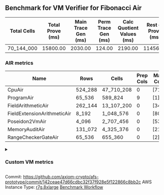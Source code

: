 ## Benchmark for VM Verifier for Fibonacci Air
| Total Cells | Total Prove (ms) | Main Trace Gen (ms) | Perm Trace Gen (ms) | Calc Quotient Values (ms) | Rest of Prove (ms) |
|-----------------------------|-----------------------|--------------------------|--------------------------|-----------------|----------------|
| 70_144_000 | 15800.00 | 2030.00 | 124.00 | 2190.00 | 11456.00 |

### AIR metrics
| Name | Rows | Cells | Prep Cols | Main Cols | Perm Cols |
|------|------|-------|-----------|-----------|-----------|
| CpuAir               | 524_288    | 47_710_208  | 0     | [71] | [20] |
| ProgramAir           | 65_536     | 589_824     | 9     | [1] | [8] |
| FieldArithmeticAir   | 262_144    | 13_107_200  | 0     | [34] | [16] |
| FieldExtensionArithmeticAir | 8_192      | 1_048_576   | 0     | [80] | [48] |
| Poseidon2VmAir       | 4_096      | 2_707_456   | 0     | [537] | [124] |
| MemoryAuditAir       | 131_072    | 4_325_376   | 0     | [21] | [12] |
| RangeCheckerGateAir  | 65_536     | 655_360     | 0     | [2] | [8] |
<details>
<summary>

### Custom VM metrics

</summary>

| Name | Value |
|------|------:|
| Cpu                  | `        495_895` |
| FieldArithmetic      | `        164_539` |
| FieldExtension       | `          7_914` |
| Memory               | `        107_120` |
| Poseidon2            | `          3_309` |
| Program              | `         54_724` |
| RangeChecker         | `         65_536` |

#### Opcode metrics
| Name | Frequency | Trace Cells Contributed |
|------|------:|-----:|
| FADD                 | `        134_354` | `     14_180_208` |
| BNE                  | `         75_347` | `      5_349_637` |
| STOREW               | `         74_001` | `      6_198_084` |
| LOADW                | `         49_216` | `      3_576_341` |
| LOADW2               | `         38_007` | `      2_702_193` |
| SHINTW               | `         33_232` | `      3_057_344` |
| STOREW2              | `         21_346` | `      1_824_728` |
| FMUL                 | `         20_715` | `      2_241_897` |
| JAL                  | `         12_839` | `        911_590` |
| FSUB                 | `          9_467` | `      1_062_894` |
| HINT_INPUT           | `          4_769` | `        338_599` |
| CT_END               | `          3_921` | `        278_391` |
| CT_START             | `          3_921` | `        278_391` |
| BBE4MUL              | `          3_759` | `        570_381` |
| BEQ                  | `          3_429` | `        243_459` |
| COMP_POS2            | `          2_678` | `      1_628_224` |
| FE4ADD               | `          1_678` | `        254_386` |
| BBE4DIV              | `          1_239` | `        187_173` |
| FE4SUB               | `          1_238` | `        187_106` |
| PERM_POS2            | `            631` | `        383_648` |
| HINT_BITS            | `            104` | `          7_384` |
| FDIV                 | `              3` | `            315` |
| TERMINATE            | `              1` | `             71` |

### DSL counts
How many opcodes each DSL instruction generates:
| Name | Count |
|------|------:|
| For                  | `        117_162` |
| StoreHintWord        | `         58_471` |
| AddVI                | `         39_783` |
| Alloc                | `         39_094` |
| StoreE               | `         37_932` |
| LoadV                | `         30_112` |
| LoadE                | `         19_400` |
| LoadF                | `         17_279` |
| IfEqI                | `         14_495` |
| StoreV               | `         13_846` |
| ImmV                 | `         13_022` |
| StoreF               | `         10_959` |
| ImmF                 | `          7_240` |
| SubEF                | `          6_612` |
| AddEI                | `          6_244` |
| AssertEqF            | `          5_048` |
| HintInputVec         | `          4_769` |
| CycleTrackerEnd      | `          3_921` |
| CycleTrackerStart    | `          3_921` |
| SubVI                | `          3_900` |
| MulE                 | `          3_726` |
| AssertEqV            | `          3_640` |
| SubV                 | `          3_502` |
| AddFI                | `          3_309` |
| MulVI                | `          3_300` |
| MulV                 | `          3_224` |
| IfNe                 | `          2_817` |
| MulF                 | `          2_682` |
| Poseidon2CompressBabyBear | `          2_678` |
| AddV                 | `          2_274` |
| ImmE                 | `          2_068` |
| AddE                 | `          1_678` |
| MulEF                | `          1_656` |
| DivE                 | `          1_238` |
| SubE                 | `          1_238` |
| IfEq                 | `            743` |
| Poseidon2PermuteBabyBear | `            631` |
| IfNeI                | `            619` |
| AddEFFI              | `            524` |
| AssertEqE            | `            416` |
| SubVIN               | `            412` |
| MulEI                | `            165` |
| HintBitsF            | `            104` |
| AssertEqVI           | `             16` |
| SubEI                | `              8` |
| DivEIN               | `              5` |
| AssertEqEI           | `              4` |
| DivFIN               | `              3` |
| Halt                 | `              1` |
| MulFI                | `              1` |
</details>

Commit: https://github.com/axiom-crypto/afs-prototype/commit/142ceae47d66cdbc32f37f928e5f122866c8bb2c
AWS Instance Type: [r7g.8xlarge](https://instances.vantage.sh/aws/ec2/r7g.8xlarge)
[Benchmark Workflow](https://github.com/axiom-crypto/afs-prototype/actions/runs/10763789010)

